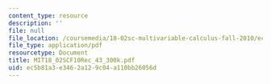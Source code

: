 ```yaml
---
content_type: resource
description: ''
file: null
file_location: /coursemedia/18-02sc-multivariable-calculus-fall-2010/ec5b81a3e3462a129c04a110bb26056d_MIT18_02SCF10Rec_43_300k.pdf
file_type: application/pdf
resourcetype: Document
title: MIT18_02SCF10Rec_43_300k.pdf
uid: ec5b81a3-e346-2a12-9c04-a110bb26056d
---
```

